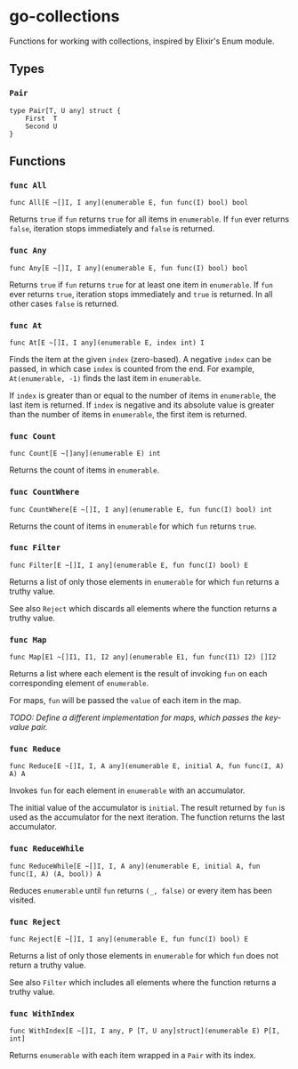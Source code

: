 # go-collections

Functions for working with collections, inspired by Elixir's Enum module.

## Types

### `Pair`

```golang
type Pair[T, U any] struct {
	First  T
	Second U
}
```

## Functions

### `func All`

```golang
func All[E ~[]I, I any](enumerable E, fun func(I) bool) bool
```

Returns `true` if `fun` returns `true` for all items in `enumerable`. If `fun` ever returns `false`, iteration stops immediately and `false` is returned.

### `func Any`

```golang
func Any[E ~[]I, I any](enumerable E, fun func(I) bool) bool
```

Returns `true` if `fun` returns `true` for at least one item in `enumerable`. If `fun` ever returns `true`, iteration stops immediately and `true` is returned. In all other cases `false` is returned.

### `func At`

```golang
func At[E ~[]I, I any](enumerable E, index int) I
```

Finds the item at the given `index` (zero-based). A negative `index` can be passed, in which case `index` is counted from the end. For example, `At(enumerable, -1)` finds the last item in `enumerable`.

If `index` is greater than or equal to the number of items in `enumerable`, the last item is returned. If `index` is negative and its absolute value is greater than the number of items in `enumerable`, the first item is returned.

### `func Count`

```golang
func Count[E ~[]any](enumerable E) int
```

Returns the count of items in `enumerable`.

### `func CountWhere`

```golang
func CountWhere[E ~[]I, I any](enumerable E, fun func(I) bool) int
```

Returns the count of items in `enumerable` for which `fun` returns `true`.

### `func Filter`

```golang
func Filter[E ~[]I, I any](enumerable E, fun func(I) bool) E
```

Returns a list of only those elements in `enumerable` for which `fun` returns a truthy value.

See also `Reject` which discards all elements where the function returns a truthy value.

### `func Map`

```golang
func Map[E1 ~[]I1, I1, I2 any](enumerable E1, fun func(I1) I2) []I2
```

Returns a list where each element is the result of invoking `fun` on each corresponding element of `enumerable`.

For maps, `fun` will be passed the `value` of each item in the map.

_TODO: Define a different implementation for maps, which passes the key-value pair._

### `func Reduce`

```golang
func Reduce[E ~[]I, I, A any](enumerable E, initial A, fun func(I, A) A) A
```

Invokes `fun` for each element in `enumerable` with an accumulator.

The initial value of the accumulator is `initial`. The result returned by `fun` is used as the accumulator for the next iteration. The function returns the last accumulator.

### `func ReduceWhile`

```golang
func ReduceWhile[E ~[]I, I, A any](enumerable E, initial A, fun func(I, A) (A, bool)) A
```

Reduces `enumerable` until `fun` returns `(_, false)` or every item has been visited.

### `func Reject`

```golang
func Reject[E ~[]I, I any](enumerable E, fun func(I) bool) E
```

Returns a list of only those elements in `enumerable` for which `fun` does not return a truthy value.

See also `Filter` which includes all elements where the function returns a truthy value.

### `func WithIndex`

```golang
func WithIndex[E ~[]I, I any, P [T, U any]struct](enumerable E) P[I, int]
```

Returns `enumerable` with each item wrapped in a `Pair` with its index.
